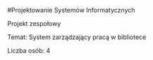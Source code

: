 #Projektowanie Systemów Informatycznych

Projekt zespołowy

Temat: System zarządzający pracą w bibliotece

Liczba osób: 4
